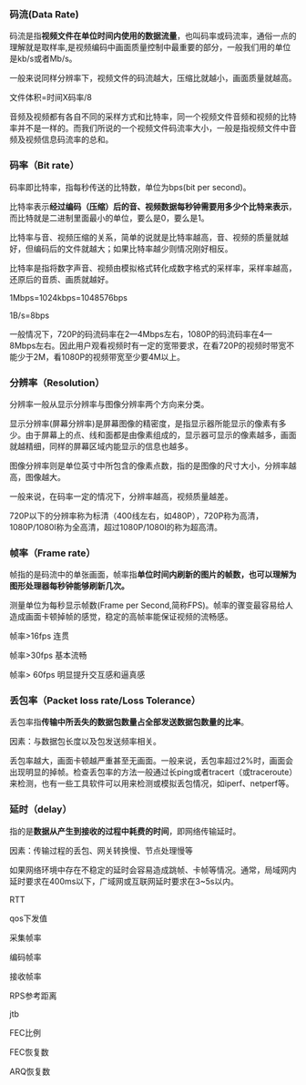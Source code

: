 ### 码流(Data Rate)

码流是指**视频文件在单位时间内使用的数据流量**，也叫码率或码流率，通俗一点的理解就是取样率,是视频编码中画面质量控制中最重要的部分，一般我们用的单位是kb/s或者Mb/s。

一般来说同样分辨率下，视频文件的码流越大，压缩比就越小，画面质量就越高。

文件体积=时间X码率/8

音频及视频都有各自不同的采样方式和比特率，同一个视频文件音频和视频的比特率并不是一样的。而我们所说的一个视频文件码流率大小，一般是指视频文件中音频及视频信息码流率的总和。

### 码率（Bit rate）

码率即比特率，指每秒传送的比特数，单位为bps(bit per second)。

比特率表示**经过编码（压缩）后的音、视频数据每秒钟需要用多少个比特来表示**，而比特就是二进制里面最小的单位，要么是0，要么是1。

比特率与音、视频压缩的关系，简单的说就是比特率越高，音、视频的质量就越好，但编码后的文件就越大；如果比特率越少则情况刚好相反。

比特率是指将数字声音、视频由模拟格式转化成数字格式的采样率，采样率越高，还原后的音质、画质就越好。

1Mbps=1024kbps=1048576bps

1B/s=8bps

一般情况下，720P的码流码率在2—4Mbps左右，1080P的码流码率在4—8Mbps左右。因此用户观看视频时有一定的宽带要求，在看720P的视频时带宽不能少于2M，看1080P的视频带宽至少要4M以上。

### 分辨率（Resolution）

分辨率一般从显示分辨率与图像分辨率两个方向来分类。

显示分辨率(屏幕分辨率)是屏幕图像的精密度，是指显示器所能显示的像素有多少。由于屏幕上的点、线和面都是由像素组成的，显示器可显示的像素越多，画面就越精细，同样的屏幕区域内能显示的信息也越多。

图像分辨率则是单位英寸中所包含的像素点数，指的是图像的尺寸大小，分辨率越高，图像越大。

一般来说，在码率一定的情况下，分辨率越高，视频质量越差。

720P以下的分辨率称为标清（400线左右，如480P），720P称为高清，1080P/1080I称为全高清，超过1080P/1080I的称为超高清。

### 帧率（Frame rate）

帧指的是码流中的单张画面，帧率指**单位时间内刷新的图片的帧数，也可以理解为图形处理器每秒钟能够刷新几次。**

测量单位为每秒显示帧数(Frame per Second,简称FPS)。帧率的骤变最容易给人造成画面卡顿掉帧的感觉，稳定的高帧率能保证视频的流畅感。

帧率>16fps 连贯

帧率>30fps 基本流畅

帧率> 60fps 明显提升交互感和逼真感

### 丢包率（Packet loss rate/Loss Tolerance）

丢包率指**传输中所丢失的数据包数量占全部发送数据包数量的比率**。

因素：与数据包长度以及包发送频率相关。

丢包率越大，画面卡顿越严重甚至无画面。一般来说，丢包率超过2%时，画面会出现明显的掉帧。检查丢包率的方法一般通过长ping或者tracert（或traceroute）来检测，也有一些工具软件可以用来检测或模拟丢包情况，如iperf、netperf等。

### 延时（delay）

指的是**数据从产生到接收的过程中耗费的时间**，即网络传输延时。

因素：传输过程的丢包、网关转换慢、节点处理慢等

如果网络环境中存在不稳定的延时会容易造成跳帧、卡帧等情况。通常，局域网内延时要求在400ms以下，广域网或互联网延时要求在3~5s以内。

RTT

qos下发值

采集帧率

编码帧率

接收帧率

RPS参考距离

jtb

FEC比例

FEC恢复数

ARQ恢复数





